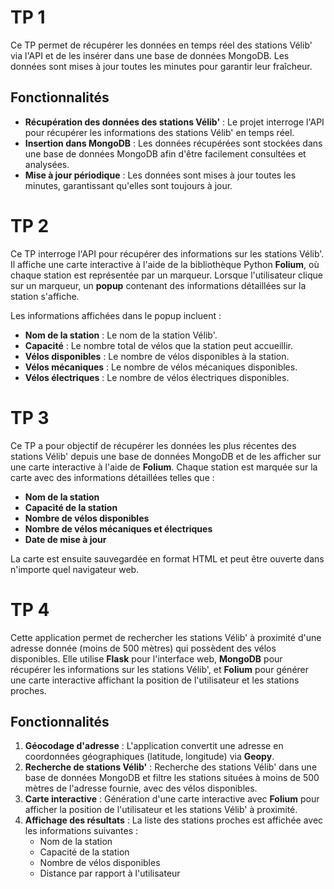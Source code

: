 # TP 1 

Ce TP permet de récupérer les données en temps réel des stations Vélib' via l'API et de les insérer dans une base de données MongoDB. Les données sont mises à jour toutes les minutes pour garantir leur fraîcheur.

## Fonctionnalités

- **Récupération des données des stations Vélib'** : Le projet interroge l'API pour récupérer les informations des stations Vélib' en temps réel.
- **Insertion dans MongoDB** : Les données récupérées sont stockées dans une base de données MongoDB afin d'être facilement consultées et analysées.
- **Mise à jour périodique** : Les données sont mises à jour toutes les minutes, garantissant qu'elles sont toujours à jour.
# TP 2

Ce TP interroge l'API pour récupérer des informations sur les stations Vélib'. Il affiche une carte interactive à l'aide de la bibliothèque Python **Folium**, où chaque station est représentée par un marqueur. Lorsque l'utilisateur clique sur un marqueur, un **popup** contenant des informations détaillées sur la station s'affiche.

Les informations affichées dans le popup incluent :

- **Nom de la station** : Le nom de la station Vélib'.
- **Capacité** : Le nombre total de vélos que la station peut accueillir.
- **Vélos disponibles** : Le nombre de vélos disponibles à la station.
- **Vélos mécaniques** : Le nombre de vélos mécaniques disponibles.
- **Vélos électriques** : Le nombre de vélos électriques disponibles.

# TP 3

Ce TP a pour objectif de récupérer les données les plus récentes des stations Vélib' depuis une base de données MongoDB et de les afficher sur une carte interactive à l'aide de **Folium**. Chaque station est marquée sur la carte avec des informations détaillées telles que :

- **Nom de la station**
- **Capacité de la station**
- **Nombre de vélos disponibles**
- **Nombre de vélos mécaniques et électriques**
- **Date de mise à jour**

La carte est ensuite sauvegardée en format HTML et peut être ouverte dans n'importe quel navigateur web.

# TP 4 

Cette application permet de rechercher les stations Vélib' à proximité d'une adresse donnée (moins de 500 mètres) qui possèdent des vélos disponibles. Elle utilise **Flask** pour l'interface web, **MongoDB** pour récupérer les informations sur les stations Vélib', et **Folium** pour générer une carte interactive affichant la position de l'utilisateur et les stations proches.

## Fonctionnalités

1. **Géocodage d'adresse** : L'application convertit une adresse en coordonnées géographiques (latitude, longitude) via **Geopy**.
2. **Recherche de stations Vélib'** : Recherche des stations Vélib' dans une base de données MongoDB et filtre les stations situées à moins de 500 mètres de l'adresse fournie, avec des vélos disponibles.
3. **Carte interactive** : Génération d'une carte interactive avec **Folium** pour afficher la position de l'utilisateur et les stations Vélib' à proximité.
4. **Affichage des résultats** : La liste des stations proches est affichée avec les informations suivantes :
   - Nom de la station
   - Capacité de la station
   - Nombre de vélos disponibles
   - Distance par rapport à l'utilisateur
















